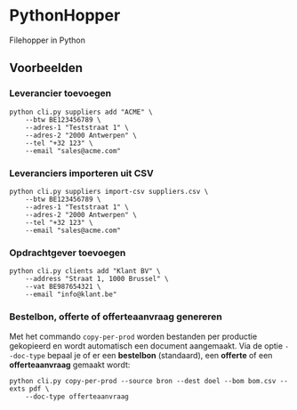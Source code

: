 # PythonHopper
Filehopper in Python

## Voorbeelden

### Leverancier toevoegen

```
python cli.py suppliers add "ACME" \
    --btw BE123456789 \
    --adres-1 "Teststraat 1" \
    --adres-2 "2000 Antwerpen" \
    --tel "+32 123" \
    --email "sales@acme.com"
```

### Leveranciers importeren uit CSV

```
python cli.py suppliers import-csv suppliers.csv \
    --btw BE123456789 \
    --adres-1 "Teststraat 1" \
    --adres-2 "2000 Antwerpen" \
    --tel "+32 123" \
    --email "sales@acme.com"
```

### Opdrachtgever toevoegen

```
python cli.py clients add "Klant BV" \
    --address "Straat 1, 1000 Brussel" \
    --vat BE987654321 \
    --email "info@klant.be"
```

### Bestelbon, offerte of offerteaanvraag genereren

Met het commando `copy-per-prod` worden bestanden per productie gekopieerd en wordt automatisch een document aangemaakt. Via de optie `--doc-type` bepaal je of er een **bestelbon** (standaard), een **offerte** of een **offerteaanvraag** gemaakt wordt:

```
python cli.py copy-per-prod --source bron --dest doel --bom bom.csv --exts pdf \
    --doc-type offerteaanvraag
```

